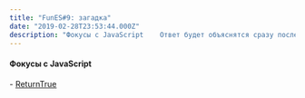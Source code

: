 ```yaml
---
title: "FunES#9: загадка"
date: "2019-02-28T23:53:44.000Z"
description: "Фокусы с JavaScript    Ответ будет объяснятся сразу после вопроса, так что если хотите сами подумать, не листайте. Мой ответ баз"
---
```


<h4>Фокусы с JavaScript</h4>
- <a href="https://alf.nu/ReturnTrue" target="_blank" rel="noopener noreferrer">ReturnTrue</a> <br/>





